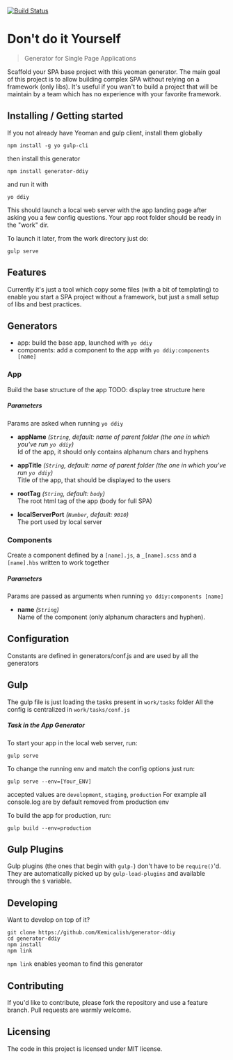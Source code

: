 [![Build Status](https://travis-ci.org/Kemicalish/generator-ddiy.svg?branch=master)](https://travis-ci.org/Kemicalish/generator-ddiy)

# Don't do it Yourself
> Generator for Single Page Applications

Scaffold your SPA base project with this yeoman generator. The main goal of this project is to allow building complex SPA without relying on a framework (only libs).
It's useful if you wan't to build a project that will be maintain by a team which has no experience with your favorite framework. 

## Installing / Getting started

If you not already have Yeoman and gulp client, install them globally
```shell
npm install -g yo gulp-cli
```

then install this generator
```shell
npm install generator-ddiy
```

and run it with
```shell
yo ddiy
```
This should launch a local web server with the app landing page after asking you a few config questions.
Your app root folder should be ready in the "work" dir. 

To launch it later, from the work directory just do:
```shell
gulp serve
```

## Features

Currently it's just a tool which copy some files (with a bit of templating) to enable you start a SPA project without a framework, but just a small setup of libs and best practices.

## Generators
* app: build the base app, launched with `yo ddiy`   
* components: add a component to the app with `yo ddiy:components [name]`

### App
Build the base structure of the app
TODO: display tree structure here

##### Parameters 
Params are asked when running `yo ddiy`

* **appName** _(`String`, default: name of parent folder (the one in which you've run `yo ddiy`)_  
	Id of the app, it should only contains alphanum chars and hyphens

* **appTitle** _(`String`, default: name of parent folder (the one in which you've run `yo ddiy`)_  
	Title of the app, that should be displayed to the users
* **rootTag** _(`String`, default: `body`)_  
	The root html tag of the app (body for full SPA)
* **localServerPort** _(`Number`, default: `9010`)_  
	The port used by local server

### Components
Create a component defined by a `[name].js`, a `_[name].scss` and a `[name].hbs` written to work together

##### Parameters
Params are passed as arguments when running `yo ddiy:components [name]`

* **name** _(`String`)_  
	Name of the component (only alphanum characters and hyphen).

	
## Configuration
Constants are defined in generators/conf.js and are used by all the generators

## Gulp
The gulp file is just loading the tasks present in `work/tasks` folder
All the config is centralized in `work/tasks/conf.js` 

##### Task in the App Generator

To start your app in the local web server, run:
```shell
gulp serve
```

To change the running env and match the config options just run:
```shell
gulp serve --env=[Your_ENV]
```
accepted values are `development`, `staging`, `production`
For example all console.log are by default removed from production env

To build the app for production, run:
```shell
gulp build --env=production
```

## Gulp Plugins
Gulp plugins (the ones that begin with `gulp-`) don't have to be `require()`'d. They are automatically picked up by `gulp-load-plugins` and available through the `$` variable.


## Developing

Want to develop on top of it?

```shell
git clone https://github.com/Kemicalish/generator-ddiy
cd generator-ddiy
npm install
npm link 
```
`npm link` enables yeoman to find this generator

## Contributing
If you'd like to contribute, please fork the repository and use a feature
branch. Pull requests are warmly welcome.

## Licensing

The code in this project is licensed under MIT license.